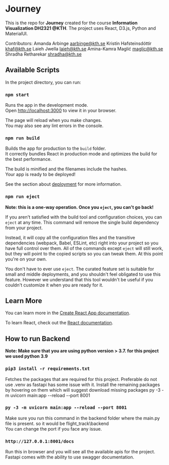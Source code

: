 # Journey
This is the repo for **Journey** created for the course **Information Visualization DH2321 @KTH**. The project uses React, D3.js, Python and MaterialUI. 


Contributors:
Amanda Arbinge aarbinge@kth.se
Kristín Hafsteinsdóttir khaf@kth.se
Laieh Jwella laieh@kth.se
Amina-Kamra Maglić maglic@kth.se
Shradha Retharekar shradha@kth.se



## Available Scripts

In the project directory, you can run:

### `npm start`

Runs the app in the development mode.\
Open [http://localhost:3000](http://localhost:3000) to view it in your browser.

The page will reload when you make changes.\
You may also see any lint errors in the console.

### `npm run build`

Builds the app for production to the `build` folder.\
It correctly bundles React in production mode and optimizes the build for the best performance.

The build is minified and the filenames include the hashes.\
Your app is ready to be deployed!

See the section about [deployment](https://facebook.github.io/create-react-app/docs/deployment) for more information.

### `npm run eject`

**Note: this is a one-way operation. Once you `eject`, you can't go back!**

If you aren't satisfied with the build tool and configuration choices, you can `eject` at any time. This command will remove the single build dependency from your project.

Instead, it will copy all the configuration files and the transitive dependencies (webpack, Babel, ESLint, etc) right into your project so you have full control over them. All of the commands except `eject` will still work, but they will point to the copied scripts so you can tweak them. At this point you're on your own.

You don't have to ever use `eject`. The curated feature set is suitable for small and middle deployments, and you shouldn't feel obligated to use this feature. However we understand that this tool wouldn't be useful if you couldn't customize it when you are ready for it.

## Learn More

You can learn more in the [Create React App documentation](https://facebook.github.io/create-react-app/docs/getting-started).

To learn React, check out the [React documentation](https://reactjs.org/).


## How to run Backend

**Note: Make sure that you are using python version > 3.7. for this project we used python 3.9**

### `pip3 install -r requirements.txt`

Fetches the packages that are required for this project. 
Preferable do not use .venv as fastapi has some issue with it.
Install the remaining packages by hovering on them which will suggest download missing packages
py -3 -m uvicorn main:app --reload --port 8001
### `py -3 -m uvicorn main:app --reload --port 8001`

Make sure you run this command in the backend folder where the main.py file is present.
so it would be flight_track\backend\
You can change the port if you face any issue.

### `http://127.0.0.1:8001/docs`

Run this in browser and you will see all the available apis for the project. Fastapi comes with the ability to use swagger documentation.




